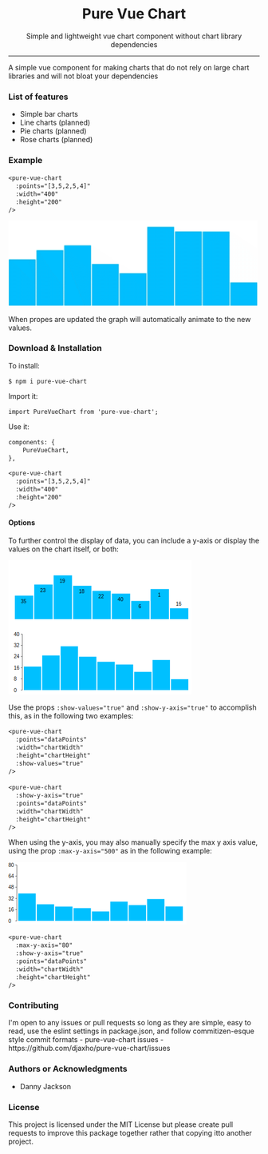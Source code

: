 <h1 align="center">Pure Vue Chart</h1>

<p align="center">Simple and lightweight vue chart component without chart library dependencies</p>

<hr/>

<p>A simple vue component for making charts that do not rely on large chart libraries and will not bloat your dependencies</p>

<h3> List of features </h3>

<ul>
  <li>Simple bar charts</li>
  <li>Line charts (planned)</li>
  <li>Pie charts (planned)</li>
  <li>Rose charts (planned)</li>
</ul>

<h3>Example</h3>

```
<pure-vue-chart
  :points="[3,5,2,5,4]"
  :width="400"
  :height="200"
/>
```

![](src/assets/charts.gif)

<p>When propes are updated the graph will automatically animate to the new values.</p>

<h3> Download & Installation </h3>

<p>
To install:
</p>

```
$ npm i pure-vue-chart
```
<p>
Import it:
</p>

```
import PureVueChart from 'pure-vue-chart';
```
<p>
Use it:
</p>

```
components: {
    PureVueChart,
},
```
```
<pure-vue-chart
  :points="[3,5,2,5,4]"
  :width="400"
  :height="200"
/>
```
<h4>Options</h4>
<p>To further control the display of data, you can include a y-axis or
display the values on the chart itself, or both:</p>

![](src/assets/charts-with-labels.png)

Use the props `:show-values="true"` and `:show-y-axis="true"` to accomplish this, as in the following two examples:

```
<pure-vue-chart
  :points="dataPoints"
  :width="chartWidth"
  :height="chartHeight"
  :show-values="true"
/>
    
<pure-vue-chart
  :show-y-axis="true"
  :points="dataPoints"
  :width="chartWidth"
  :height="chartHeight"
/>
```

When using the y-axis, you may also manually specify the max y axis value, using the prop `:max-y-axis="500"` as in the following example:

![](src/assets/charts-with-max-axis.png)

```
<pure-vue-chart
  :max-y-axis="80"
  :show-y-axis="true"
  :points="dataPoints"
  :width="chartWidth"
  :height="chartHeight"
/>
```

<h3>Contributing</h3>
I'm open to any issues or pull requests so long as
they are simple, easy to read, use the eslint settings in package.json, 
and follow commitizen-esque style commit formats
- pure-vue-chart issues - https://github.com/djaxho/pure-vue-chart/issues

<h3>Authors or Acknowledgments</h3>
<ul>
  <li>Danny Jackson</li>
</ul>

<h3>License</h3>

This project is licensed under the MIT License but please create pull requests to improve this package together rather that copying itto another project.
